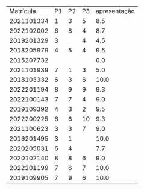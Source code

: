 |            |     |     |     |              |
| ---------- | --- | --- | --- | ------------ |
| Matrícula  | P1  | P2  | P3  | apresentação |
| 2021101334 | 1   | 3   | 5   | 8.5          |
| 2022102002 | 6   | 8   | 4   | 8.7          |
| 2019201329 | 3   |     | 4   | 4.5          |
| 2018205979 | 4   | 5   | 4   | 9.5          |
| 2015207732 |     |     |     | 0.0          |
| 2021101939 | 7   | 1   | 3   | 5.0          |
| 2018103332 | 6   | 3   | 6   | 10.0         |
| 2022201194 | 8   | 9   | 9   | 9.3          |
| 2022100143 | 7   | 7   | 4   | 9.0          |
| 2019109392 | 4   | 3   | 2   | 9.5          |
| 2022200225 | 6   | 6   | 10  | 9.3          |
| 2021100623 | 3   | 3   | 7   | 9.0          |
| 2016201495 | 3   | 1   |     | 10.0         |
| 2020205031 | 6   | 4   |     | 7.7          |
| 2020102140 | 8   | 8   | 6   | 9.0          |
| 2022201199 | 7   | 6   | 7   | 10.0         |
| 2019109905 | 7   | 9   | 6   | 10.0         |
